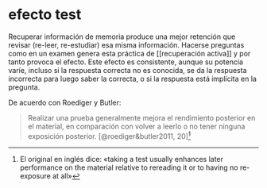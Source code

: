 # efecto test
Recuperar información de memoria produce una mejor retención que revisar (re-leer, re-estudiar) esa misma información. Hacerse preguntas como en un examen genera esta práctica de [[recuperación activa]] y por tanto provoca el efecto. Este efecto es consistente, aunque su potencia varíe, incluso si la respuesta correcta no es conocida, se da la respuesta incorrecta para luego saber la correcta, o si la respuesta está implícita en la pregunta.

De acuerdo con Roediger y Butler:

>Realizar una prueba generalmente mejora el rendimiento posterior en el material, en comparación con volver a leerlo o no tener ninguna exposición posterior. [@roediger&butler2011, 20][^roediger&butler]

[^roediger&butler]: El original en inglés dice: «taking a test usually enhances later performance on the material relative to rereading it or to having no re-exposure at all»